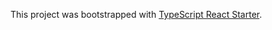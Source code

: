 This project was bootstrapped with [TypeScript React Starter](https://github.com/Microsoft/TypeScript-React-Starter).

